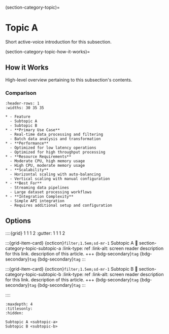 (section-category-topic)=
# Topic A

Short active-voice introduction for this subsection.

(section-category-topic-how-it-works)=
## How it Works

High-level overview pertaining to this subsection's contents.


### Comparison

```{list-table} Subtopic A vs Subtopic B Comparison
:header-rows: 1
:widths: 30 35 35

* - Feature
  - Subtopic A
  - Subtopic B
* - **Primary Use Case**
  - Real-time data processing and filtering
  - Batch data analysis and transformation
* - **Performance**
  - Optimized for low latency operations
  - Optimized for high throughput processing
* - **Resource Requirements**
  - Moderate CPU, high memory usage
  - High CPU, moderate memory usage
* - **Scalability**
  - Horizontal scaling with auto-balancing
  - Vertical scaling with manual configuration
* - **Best For**
  - Streaming data pipelines
  - Large dataset processing workflows
* - **Integration Complexity**
  - Simple API integration
  - Requires additional setup and configuration
```

## Options

::::{grid} 1 1 1 2
:gutter: 1 1 1 2

:::{grid-item-card} {octicon}`filter;1.5em;sd-mr-1` Subtopic A
:link: section-category-topic-subtopic-a
:link-type: ref
:link-alt: screen reader description for this link.
description of this article.
+++
{bdg-secondary}`tag`
{bdg-secondary}`tag`
{bdg-secondary}`tag`
:::

:::{grid-item-card} {octicon}`filter;1.5em;sd-mr-1` Subtopic B
:link: section-category-topic-subtopic-b
:link-type: ref
:link-alt: screen reader description for this link.
description of this article.
+++
{bdg-secondary}`tag`
{bdg-secondary}`tag`
{bdg-secondary}`tag`
:::

::::

```{toctree}
:maxdepth: 4
:titlesonly:
:hidden:

Subtopic A <subtopic-a>
Subtopic B <subtopic-b>
```